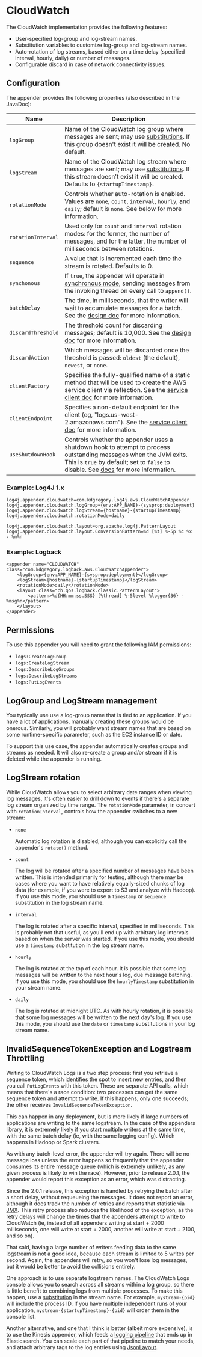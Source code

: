 # CloudWatch

The CloudWatch implementation provides the following features:

* User-specified log-group and log-stream names.
* Substitution variables to customize log-group and log-stream names.
* Auto-rotation of log streams, based either on a time delay (specified interval, hourly, daily) or number of messages.
* Configurable discard in case of network connectivity issues.


## Configuration

The appender provides the following properties (also described in the JavaDoc):

Name                | Description
--------------------|----------------------------------------------------------------
`logGroup`          | Name of the CloudWatch log group where messages are sent; may use [substitutions](substitutions.md). If this group doesn't exist it will be created. No default.
`logStream`         | Name of the CloudWatch log stream where messages are sent; may use [substitutions](substitutions.md). If this stream doesn't exist it will be created. Defaults to `{startupTimestamp}`.
`rotationMode`      | Controls whether auto-rotation is enabled. Values are `none`, `count`, `interval`, `hourly`, and `daily`; default is `none`. See below for more information.
`rotationInterval`  | Used only for `count` and `interval` rotation modes: for the former, the number of messages, and for the latter, the number of milliseconds between rotations.
`sequence`          | A value that is incremented each time the stream is rotated. Defaults to 0.
`synchonous`        | If `true`, the appender will operate in [synchronous mode](design.md#synchronous-mode), sending messages from the invoking thread on every call to `append()`.
`batchDelay`        | The time, in milliseconds, that the writer will wait to accumulate messages for a batch. See the [design doc](design.md#message-batches) for more information.
`discardThreshold`  | The threshold count for discarding messages; default is 10,000. See the [design doc](design.md#message-discard) for more information.
`discardAction`     | Which messages will be discarded once the threshold is passed: `oldest` (the default), `newest`, or `none`.
`clientFactory`     | Specifies the fully-qualified name of a static method that will be used to create the AWS service client via reflection. See the [service client doc](service-client.md) for more information.
`clientEndpoint`    | Specifies a non-default endpoint for the client (eg, "logs.us-west-2.amazonaws.com"). See the [service client doc](service-client.md) for more information.
`useShutdownHook`   | Controls whether the appender uses a shutdown hook to attempt to process outstanding messages when the JVM exits. This is `true` by default; set to `false` to disable. See [docs](design.md#shutdown-hooks) for more information.


### Example: Log4J 1.x

```
log4j.appender.cloudwatch=com.kdgregory.log4j.aws.CloudWatchAppender
log4j.appender.cloudwatch.logGroup={env:APP_NAME}-{sysprop:deployment}
log4j.appender.cloudwatch.logStream={hostname}-{startupTimestamp}
log4j.appender.cloudwatch.rotationMode=daily

log4j.appender.cloudwatch.layout=org.apache.log4j.PatternLayout
log4j.appender.cloudwatch.layout.ConversionPattern=%d [%t] %-5p %c %x - %m%n
```


### Example: Logback

```
<appender name="CLOUDWATCH" class="com.kdgregory.logback.aws.CloudWatchAppender">
    <logGroup>{env:APP_NAME}-{sysprop:deployment}</logGroup>
    <logStream>{hostname}-{startupTimestamp}</logStream>
    <rotationMode>daily</rotationMode>
    <layout class="ch.qos.logback.classic.PatternLayout">
        <pattern>%d{HH:mm:ss.SSS} [%thread] %-5level %logger{36} - %msg%n</pattern>
    </layout>
</appender>
```


## Permissions

To use this appender you will need to grant the following IAM permissions:

* `logs:CreateLogGroup`
* `logs:CreateLogStream`
* `logs:DescribeLogGroups`
* `logs:DescribeLogStreams`
* `logs:PutLogEvents`


## LogGroup and LogStream management

You typically use use a log-group name that is tied to an application. If you have a lot of applications,
manually creating these groups would be onerous. Similarly, you will probably want stream names that
are based on some runtime-specific parameter, such as the EC2 instance ID or date.

To support this use case, the appender automatically creates groups and streams as needed. It will also
re-create a group and/or stream if it is deleted while the appender is running.


## LogStream rotation

While CloudWatch allows you to select arbitrary date ranges when viewing log messages, it's often easier
to drill down to events if there's a separate log stream organized by time range. The `rotationMode`
parameter, in concert with `rotationInterval`, controls how the appender switches to a new stream:

* `none`

  Automatic log rotation is disabled, although you can explicitly call the appender's `rotate()` method.

* `count`

  The log will be rotated after a specified number of messages have been written. This is intended
  primarily for testing, although there may be cases where you want to have relatively equally-sized
  chunks of log data (for example, if you were to export to S3 and analyze with Hadoop). If you use
  this mode, you should use a `timestamp` or `sequence` substitution in the log stream name.

* `interval`

  The log is rotated after a specific interval, specified in milliseconds. This is probably not that
  useful, as you'll end up with arbitrary log intervals based on when the server was started. If you
  use this mode, you should use a `timestamp` substitution in the log stream name.

* `hourly`

  The log is rotated at the top of each hour. It is possible that some log messages will be written to
  the next hour's log, due message batching. If you use this mode, you should use the `hourlyTimestamp`
  substitution in your stream name.

* `daily`

  The log is rotated at midnight UTC. As with hourly rotation, it is possible that some log messages
  will be written to the next day's log. If you use this mode, you should use the `date` or `timestamp`
  substitutions in your log stream name.


## InvalidSequenceTokenException and Logstream Throttling

Writing to CloudWatch Logs is a two step process: first you retrieve a sequence token, which identifies
the spot to insert new entries, and then you call `PutLogEvents` with this token. These are separate
API calls, which means that there's a race condition: two processes can get the same sequence token and
attempt to write. If this happens, only one succeeds; the other receives `InvalidSequenceTokenException`.

This can happen in any deployment, but is more likely if large numbers of applications are writing to
the same logstream. In the case of the appenders library, it is extremely likely if you start multiple
writers at the same time, with the same batch delay (ie, with the same logging config). Which happens
in Hadoop or Spark clusters.

As with any batch-level error, the appender will try again. There will be no message loss unless the
error happens so frequently that the appender consumes its entire message queue (which is extremely
unlikely, as any given process is likely to win the race). However, prior to release 2.0.1, the
appender would report this exception as an error, which was distracting.

Since the 2.0.1 release, this exception is handled by retrying the batch after a short delay, without
requeueing the messages. It does not report an error, although it does track the number of retries
and reports that statistic via [JMX](jmx.md). This retry process also reduces the likelihood of the
exception, as the retry delays will change the times that the appenders attempt to write to
CloudWatch (ie, instead of all appenders writing at start + 2000 milliseconds, one will write at
start + 2000, another will write at start + 2100, and so on).

That said, having a large number of writers feeding data to the same logstream is not a good idea,
because each stream is limited to 5 writes per second. Again, the appenders will retry, so you
won't lose log messages, but it would be better to avoid the collisions entirely.

One approach is to use separate logstream names. The CloudWatch Logs console allows you to search
across all streams within a log group, so there is little benefit to combining logs from multiple
processes. To make this happen, use a [substitution](substitutions.md) in the stream name. For
example, `mystream-{pid}` will include the process ID. If you have multiple independent runs of
your application, `mystream-{startupTimestamp}-{pid}` will order them in the console list.

Another alternative, and one that I think is better (albeit more expensive), is to use the Kinesis
appender, which feeds a [logging pipeline](https://www.kdgregory.com/index.php?page=aws.loggingPipeline)
that ends up in Elasticsearch. You can scale each part of that pipeline to match your needs, and
attach arbitrary tags to the log entries using [JsonLayout](jsonlayout.md).
